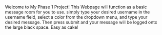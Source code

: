 Welcome to My Phase 1 Project!
This Webpage will function as a basic message room for you to use.
simply type your desired username in the username field,
select a color from the dropdown menu,
and type your desired message. Then press submit and your message will be logged onto the large black space.
Easy as cake!